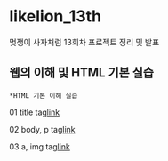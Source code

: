 # likelion_13th
멋쟁이 사자처럼 13회차 프로젝트 정리 및 발표
## 웹의 이해 및 HTML 기본 실습
	*HTML 기본 이해 실습
01 title tag[link](https://github.com/thebrightsy/likelion_13th/blob/main/web_html/01_html_title.html)

02 body, p tag[link](https://github.com/thebrightsy/likelion_13th/blob/main/web_html/02_html_body_p.html)

03 a, img tag[link](https://github.com/thebrightsy/likelion_13th/blob/main/web_html/03_html_link_img.html)
